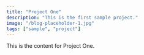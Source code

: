 ```yaml
---
title: "Project One"
description: "This is the first sample project."
image: "/blog-placeholder-1.jpg"
tags: ["sample", "project"]
---
```


This is the content for Project One.
